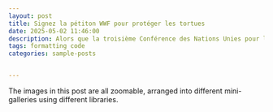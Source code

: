 ```yaml
---
layout: post
title: Signez la pétiton WWF pour protéger les tortues
date: 2025-05-02 11:46:00
description: Alors que la troisième Conférence des Nations Unies pour l'Océan débutera à Nice dans quelques jours, le WWF a hier publié une pétition appelant à protéger les tortues marines.
tags: formatting code
categories: sample-posts


---
```


The images in this post are all zoomable, arranged into different mini-galleries using different libraries.

